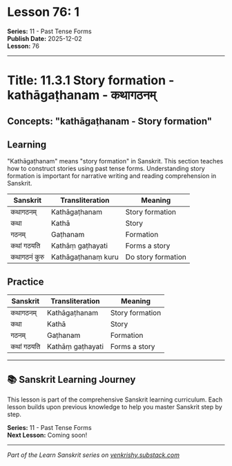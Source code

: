 # Lesson 76: 1

**Series:** 11 - Past Tense Forms  
**Publish Date:** 2025-12-02  
**Lesson:** 76

---

# Title: 11.3.1 Story formation - kathāgaṭhanam - कथागठनम्
## Concepts: "kathāgaṭhanam - Story formation"

## Learning
"Kathāgaṭhanam" means "story formation" in Sanskrit. This section teaches how to construct stories using past tense forms. Understanding story formation is important for narrative writing and reading comprehension in Sanskrit.

| Sanskrit           | Transliteration      | Meaning                          |
| ------------------ | -------------------- | -------------------------------- |
| कथागठनम्          | Kathāgaṭhanam        | Story formation                  |
| कथा                | Kathā                | Story                            |
| गठनम्              | Gaṭhanam             | Formation                        |
| कथां गठयति        | Kathāṃ gaṭhayati     | Forms a story                    |
| कथागठनं कुरु      | Kathāgaṭhanaṃ kuru   | Do story formation               |

## Practice
| Sanskrit           | Transliteration      | Meaning                          |
| ------------------ | -------------------- | -------------------------------- |
| कथागठनम्          | Kathāgaṭhanam        | Story formation                  |
| कथा                | Kathā                | Story                            |
| गठनम्              | Gaṭhanam             | Formation                        |
| कथां गठयति        | Kathāṃ gaṭhayati     | Forms a story                    |

---

## 📚 Sanskrit Learning Journey

This lesson is part of the comprehensive Sanskrit learning curriculum. Each lesson builds upon previous knowledge to help you master Sanskrit step by step.

**Series:** 11 - Past Tense Forms  
**Next Lesson:** Coming soon!

---
*Part of the Learn Sanskrit series on [venkrishy.substack.com](https://venkrishy.substack.com/s/learn_sanskrit)*
